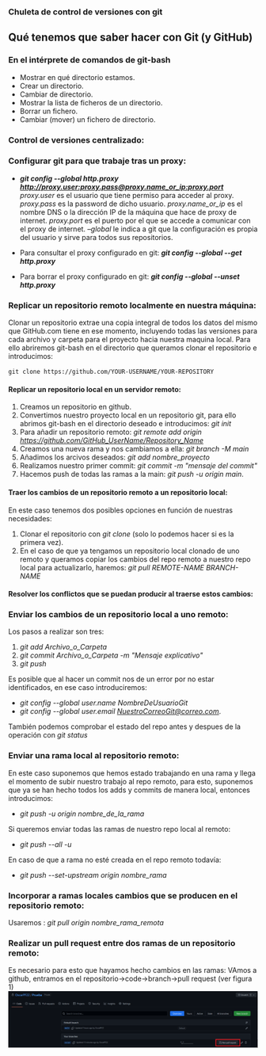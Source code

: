 ### Chuleta de control de versiones con git

## Qué tenemos que saber hacer con Git (y GitHub)

### En el intérprete de comandos de git-bash
* Mostrar en qué directorio estamos.
* Crear un directorio.
* Cambiar de directorio.
* Mostrar la lista de ficheros de un directorio. 
* Borrar un fichero. 
* Cambiar (mover) un fichero de directorio. 


### Control de versiones centralizado:


### Configurar git para que trabaje tras un proxy:
* ***git config --global http.proxy  http://proxy.user:proxy.pass@proxy.name_or_ip:proxy.port***
*proxy.user* es el usuario que tiene permiso para acceder al proxy.
*proxy.pass* es la password de dicho usuario.
*proxy.name_or_ip* es el nombre DNS o la dirección IP de la máquina que hace de proxy de internet.
*proxy.port* es el puerto por el que se accede a comunicar con el proxy de internet.
*–global* le indica a git que la configuración es propia del usuario y sirve para todos sus repositorios.

* Para consultar el proxy configurado en git:
		***git config --global --get http.proxy***

* Para borrar el proxy configurado en git:
		***git config --global --unset http.proxy***


### Replicar un repositorio remoto localmente en nuestra máquina:
Clonar un repositorio extrae una copia integral de todos los datos del mismo que GitHub.com tiene en ese momento, incluyendo todas las versiones para cada archivo y carpeta para el proyecto hacia nuestra maquina local.
Para ello abriremos git-bash en el directorio que queramos clonar el repositorio e introducimos:

    git clone https://github.com/YOUR-USERNAME/YOUR-REPOSITORY


#### Replicar un repositorio local en un servidor remoto:
1. Creamos un repositorio en github.
1. Convertimos nuestro proyecto local en un repositorio git, para ello abrimos git-bash en el directorio deseado e introducimos: *git init*
1. Para añadir un repositorio remoto: *git remote add origin https://github.com/GitHub_UserName/Repository_Name*
1. Creamos una nueva rama y nos cambiamos a ella: *git branch -M main*
1. Añadimos los arcivos deseados: *git add nombre_proyecto*
1. Realizamos nuestro primer commit: *git commit -m "mensaje del commit"*
1. Hacemos push de todas las ramas a la main: *git push -u origin main*. 

#### Traer los cambios de un repositorio remoto a un repositorio local:
En este caso tenemos dos posibles opciones en función de nuestras necesidades:
	
1. Clonar el repositorio con *git clone* (solo lo podemos hacer si es la primera vez).
1. En el caso de que ya tengamos un repositorio local clonado de uno remoto y queramos copiar 
los cambios del repo remoto a nuestro repo local para actualizarlo, haremos: *git pull REMOTE-NAME BRANCH-NAME*

#### Resolver los conflictos que se puedan producir al traerse estos cambios:

### Enviar los cambios de un repositorio local a uno remoto:
Los pasos a realizar son tres:

1. *git add Archivo_o_Carpeta*
1. *git commit Archivo_o_Carpeta -m "Mensaje explicativo"*
1. *git push*

Es posible que al hacer un commit nos de un error por no estar identificados, en ese caso introduciremos:

* *git config --global user.name NombreDeUsuarioGit*
* *git config --global user.email NuestroCorreoGit@correo.com*.

También podemos comprobar el estado del repo antes y despues de la operación con *git status*

### Enviar una rama local al repositorio remoto:
En este caso suponemos que hemos estado trabajando en una rama y llega el momento de subir nuestro trabajo al repo remoto,
para esto, suponemos que ya se han hecho todos los adds y commits de manera local, entonces introducimos:
* *git push -u origin nombre_de_la_rama*

Si queremos enviar todas las ramas de nuestro repo local al remoto:
* *git push --all -u*

En caso de que a rama no esté creada en el repo remoto todavía:
* *git push --set-upstream origin nombre_rama*

### Incorporar a ramas locales cambios que se producen en el repositorio remoto:
Usaremos : *git pull origin nombre_rama_remota*

### Realizar un pull request entre dos ramas de un repositorio remoto:
Es necesario para esto que hayamos hecho cambios en las ramas:
VAmos a github, entramos en el repositorio->code->branch->pull request (ver figura 1)
![Figura ](/pullrequest.png)
